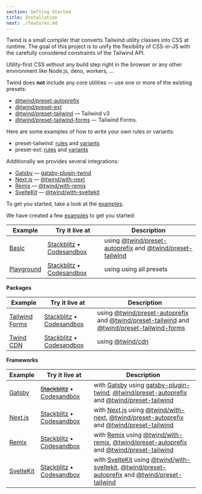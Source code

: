 ```yaml
---
section: Getting Started
title: Installation
next: ./features.md
---
```


Twind is a small compiler that converts Tailwind utility classes into CSS at runtime. The goal of this project is to unify the flexibility of CSS-in-JS with the carefully considered constraints of the Tailwind API.

Utility-first CSS without any build step right in the browser or any other environment like Node.js, deno, workers, ...

Twind does **not** include any core utilities — use one or more of the existing presets:

- [@twind/preset-autoprefix](https://github.com/tw-in-js/twind/tree/next/packages/preset-autoprefix)
- [@twind/preset-ext](https://github.com/tw-in-js/twind/tree/next/packages/preset-ext)
- [@twind/preset-tailwind](https://github.com/tw-in-js/twind/tree/next/packages/preset-tailwind) — Tailwind v3
- [@twind/preset-tailwind-forms](https://github.com/tw-in-js/twind/tree/next/packages/preset-tailwind-forms) — Tailwind Forms.

Here are some examples of how to write your own rules or variants:

- preset-tailwind: [rules](https://github.com/tw-in-js/twind/blob/next/packages/preset-tailwind/src/rules.ts) and [variants](https://github.com/tw-in-js/twind/blob/next/packages/preset-tailwind/src/variants.ts)
- preset-ext: [rules](https://github.com/tw-in-js/twind/blob/next/packages/preset-ext/src/rules.ts) and [variants](https://github.com/tw-in-js/twind/blob/next/packages/preset-ext/src/variants.ts)

Additionally we provides several integrations:

- [Gatsby](https://github.com/gatsbyjs/gatsby) — [gatsby-plugin-twind](https://github.com/tw-in-js/twind/tree/next/packages/gatsby-plugin-twind)
- [Next.js](https://kit.svelte.dev) — [@twind/with-next](https://github.com/tw-in-js/twind/tree/next/packages/with-next)
- [Remix](https://remix.run) — [@twind/with-remix](https://github.com/tw-in-js/twind/tree/next/packages/with-remix)
- [SvelteKit](https://kit.svelte.dev) — [@twind/with-sveltekit](https://github.com/tw-in-js/twind/tree/next/packages/with-sveltekit)

To get you started, take a look at the [examples](https://github.com/tw-in-js/twind/tree/next/examples).

We have created a few [examples](https://github.com/tw-in-js/twind/tree/next/examples) to get you started:

| Example                                                                       | Try it live at                                                                                                                                                                    | Description                                                                                                                                                                                                 |
| ----------------------------------------------------------------------------- | --------------------------------------------------------------------------------------------------------------------------------------------------------------------------------- | ----------------------------------------------------------------------------------------------------------------------------------------------------------------------------------------------------------- |
| [Basic](https://github.com/tw-in-js/twind/tree/next/examples/basic)           | [Stackblitz](https://stackblitz.com/fork/github/tw-in-js/twind/tree/next/examples/basic) • [Codesandbox](https://githubbox.com/tw-in-js/twind/tree/next/examples/basic)           | using [@twind/preset-autoprefix](https://github.com/tw-in-js/twind/tree/next/packages/preset-autoprefix) and [@twind/preset-tailwind](https://github.com/tw-in-js/twind/tree/next/packages/preset-tailwind) |
| [Playground](https://github.com/tw-in-js/twind/tree/next/examples/playground) | [Stackblitz](https://stackblitz.com/fork/github/tw-in-js/twind/tree/next/examples/playground) • [Codesandbox](https://githubbox.com/tw-in-js/twind/tree/next/examples/playground) | using using all presets                                                                                                                                                                                     |

**Packages**

| Example                                                                               | Try it live at                                                                                                                                                                                        | Description                                                                                                                                                                                                                                                                                                                |
| ------------------------------------------------------------------------------------- | ----------------------------------------------------------------------------------------------------------------------------------------------------------------------------------------------------- | -------------------------------------------------------------------------------------------------------------------------------------------------------------------------------------------------------------------------------------------------------------------------------------------------------------------------- |
| [Tailwind Forms](https://github.com/tw-in-js/twind/tree/next/examples/tailwind-forms) | [Stackblitz](https://stackblitz.com/fork/github/tw-in-js/twind/tree/next/examples/using-tailwind-forms) • [Codesandbox](https://githubbox.com/tw-in-js/twind/tree/next/examples/using-tailwind-forms) | using [@twind/preset-autoprefix](https://github.com/tw-in-js/twind/tree/next/packages/preset-autoprefix) and [@twind/preset-tailwind](https://github.com/tw-in-js/twind/tree/next/packages/preset-tailwind) and [@twind/preset-tailwind-forms](https://github.com/tw-in-js/twind/tree/next/packages/preset-tailwind-forms) |
| [Twind CDN](https://github.com/tw-in-js/twind/tree/next/examples/using-twind-cdn)     | [Stackblitz](https://stackblitz.com/fork/github/tw-in-js/twind/tree/next/examples/using-twind-cdn) • [Codesandbox](https://githubbox.com/tw-in-js/twind/tree/next/examples/using-twind-cdn)           | using [@twind/cdn](https://github.com/tw-in-js/twind/tree/next/packages/cdn)                                                                                                                                                                                                                                               |

**Frameworks**

| Example                                                                          | Try it live at                                                                                                                                                                            | Description                                                                                                                                                                                                                                                                                                                                          |
| -------------------------------------------------------------------------------- | ----------------------------------------------------------------------------------------------------------------------------------------------------------------------------------------- | ---------------------------------------------------------------------------------------------------------------------------------------------------------------------------------------------------------------------------------------------------------------------------------------------------------------------------------------------------- |
| [Gatsby](https://github.com/tw-in-js/twind/tree/next/examples/gatsby)            | ~~[Stackblitz](https://stackblitz.com/fork/github/tw-in-js/twind/tree/next/examples/with-gatsby)~~ • [Codesandbox](https://githubbox.com/tw-in-js/twind/tree/next/examples/with-gatsby)   | with [Gatsby](https://www.gatsbyjs.com) using [gatsby-plugin-twind](https://github.com/tw-in-js/twind/tree/next/packages/gatsby-plugin-twind), [@twind/preset-autoprefix](https://github.com/tw-in-js/twind/tree/next/packages/preset-autoprefix) and [@twind/preset-tailwind](https://github.com/tw-in-js/twind/tree/next/packages/preset-tailwind) |
| [Next.js](https://github.com/tw-in-js/twind/tree/next/examples/with-next)        | [Stackblitz](https://stackblitz.com/fork/github/tw-in-js/twind/tree/next/examples/with-next) • [Codesandbox](https://githubbox.com/tw-in-js/twind/tree/next/examples/with-next)           | with [Next.js](https://nextjs.org) using [@twind/with-next](https://github.com/tw-in-js/twind/tree/next/packages/with-next), [@twind/preset-autoprefix](https://github.com/tw-in-js/twind/tree/next/packages/preset-autoprefix) and [@twind/preset-tailwind](https://github.com/tw-in-js/twind/tree/next/packages/preset-tailwind)                   |
| [Remix](https://github.com/tw-in-js/twind/tree/next/examples/with-remix)         | [Stackblitz](https://stackblitz.com/fork/github/tw-in-js/twind/tree/next/examples/with-remix) • [Codesandbox](https://githubbox.com/tw-in-js/twind/tree/next/examples/with-remix)         | with [Remix](https://remix.run) using [@twind/with-remix](https://github.com/tw-in-js/twind/tree/next/packages/with-remix), [@twind/preset-autoprefix](https://github.com/tw-in-js/twind/tree/next/packages/preset-autoprefix) and [@twind/preset-tailwind](https://github.com/tw-in-js/twind/tree/next/packages/preset-tailwind)                    |
| [SvelteKit](https://github.com/tw-in-js/twind/tree/next/examples/with-sveltekit) | [Stackblitz](https://stackblitz.com/fork/github/tw-in-js/twind/tree/next/examples/with-sveltekit) • [Codesandbox](https://githubbox.com/tw-in-js/twind/tree/next/examples/with-sveltekit) | with [SvelteKit](https://kit.svelte.dev) using [@twind/with-sveltekit](https://github.com/tw-in-js/twind/tree/next/packages/with-sveltekit), [@twind/preset-autoprefix](https://github.com/tw-in-js/twind/tree/next/packages/preset-autoprefix) and [@twind/preset-tailwind](https://github.com/tw-in-js/twind/tree/next/packages/preset-tailwind)   |
